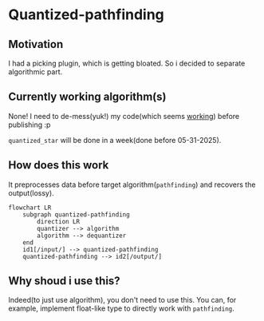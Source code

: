 # Quantized-pathfinding

## Motivation

I had a picking plugin, which is getting bloated. So i decided to separate 
algorithmic part.

## Currently working algorithm(s)

None! I need to de-mess(yuk!) my code(which seems 
[working](https://youtu.be/JAGTxxRinCU)) before publishing :p

`quantized_star` will be done in a week(done before 05-31-2025).

## How does this work

It preprocesses data before target algorithm(`pathfinding`)
and recovers the output(lossy).

```mermaid
flowchart LR
    subgraph quantized-pathfinding
        direction LR
        quantizer --> algorithm
        algorithm --> dequantizer
    end
    id1[/input/] --> quantized-pathfinding
    quantized-pathfinding --> id2[/output/]
```

## Why shoud i use this?

Indeed(to just use algorithm), you don't need to use this. 
You can, for example, implement float-like type to directly work with 
`pathfinding`.
